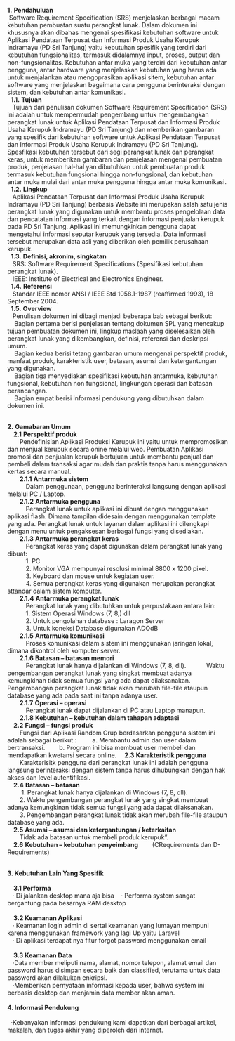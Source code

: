 **1.** **Pendahuluan** <br>
   &nbsp;Software Requirement Specification (SRS) menjelaskan berbagai macam kebutuhan pembuatan suatu perangkat lunak. Dalam dokumen ini khususnya akan dibahas mengenai spesifikasi kebutuhan software untuk Aplikasi Pendataan Terpusat dan Informasi Produk Usaha Kerupuk Indramayu (PD Sri Tanjung) yaitu kebutuhan spesifik yang terdiri dari kebutuhan fungsionalitas, termasuk didalamnya input, proses, output dan non-fungsionalitas. Kebutuhan antar muka yang terdiri dari kebutuhan antar pengguna, antar hardware yang menjelaskan kebutuhan yang harus ada untuk menjalankan atau mengoprasikan aplikasi sitem, kebutuhan antar software yang menjelaskan bagaimana cara pengguna berinteraksi dengan sistem, dan kebutuhan antar komunikasi. <br>
	&nbsp;&nbsp;**1.1.** **Tujuan** <br>
		 &nbsp;&nbsp;&nbsp;Tujuan dari penulisan dokumen Software Requirement Specification (SRS) ini adalah untuk mempermudah pengembang untuk mengembangkan perangkat lunak untuk Aplikasi Pendataan Terpusat dan Informasi Produk Usaha Kerupuk Indramayu (PD Sri Tanjung) dan memberikan gambaran yang spesifik dari kebutuhan software untuk Aplikasi Pendataan Terpusat dan Informasi Produk Usaha Kerupuk Indramayu (PD Sri Tanjung). Spesfikasi kebutuhan tersebut dari segi perangkat lunak dan perangkat keras, untuk memberikan gambaran dan penjelasan mengenai pembuatan produk, penjelasan hal-hal yan dibutuhkan untuk pembuatan produk termasuk kebutuhan fungsional hingga non-fungsional, dan kebutuhan antar muka mulai dari antar muka pengguna hingga antar muka komunikasi. <br>
	&nbsp;&nbsp;**1.2.** **Lingkup** <br>
		 &nbsp;&nbsp;&nbsp;Aplikasi Pendataan Terpusat dan Informasi Produk Usaha Kerupuk Indramayu (PD Sri Tanjung) berbasis Website ini merupakan salah satu jenis perangkat lunak yang digunakan untuk membantu proses pengelolaan data dan pencatatan informasi yang terkait dengan informasi penjualan kerupuk pada PD Sri Tanjung. Aplikasi ini memungkinkan pengguna dapat mengetahui informasi seputar kerupuk yang tersedia. Data informasi tersebut merupakan data asli yang diberikan oleh pemilik perusahaan kerupuk. <br>
	&nbsp;&nbsp;**1.3.** **Definisi, akronim, singkatan** <br>
		 &nbsp;&nbsp;&nbsp;SRS: Software Requirement Specifications (Spesifikasi kebutuhan perangkat lunak). <br>
		 &nbsp;&nbsp;&nbsp;IEEE: Institute of Electrical and Electronics Engineer. <br>
	&nbsp;&nbsp;**1.4.** **Referensi** <br>
		 &nbsp;&nbsp;&nbsp;Standar IEEE nomor ANSI / IEEE Std 1058.1-1987 (reaffirmed 1993), 18 September 2004. <br>
	&nbsp;&nbsp;**1.5.** **Overview** <br>
		 &nbsp;&nbsp;&nbsp;Penulisan dokumen ini dibagi menjadi beberapa bab sebagai berikut: <br>
		 &nbsp;&nbsp;&nbsp;&nbsp;Bagian pertama berisi penjelasan tentang dokumen SPL yang mencakup tujuan pembuatan dokumen ini, lingkup maslaah yang diselesaikan oleh perangkat lunak yang dikembangkan, definisi, referensi dan deskripsi umum. <br>
		 &nbsp;&nbsp;&nbsp;&nbsp;Bagian kedua berisi tetang gambaran umum mengenai perspektif produk, manfaat produk, karakteristik user, batasan, asumsi dan ketergantungan yang digunakan.<br>
		 &nbsp;&nbsp;&nbsp;&nbsp;Bagian tiga menyediakan spesifikasi kebutuhan antarmuka, kebutuhan fungsional, kebutuhan non fungsional, lingkungan operasi dan batasan perancangan. <br>
		 &nbsp;&nbsp;&nbsp;&nbsp;Bagian empat berisi informasi pendukung yang dibutuhkan dalam dokumen ini.
		 <br>
		 <br>

**2.**	**Gamabaran Umum**<br>
	&emsp;**2.1**	**Perspektif produk**<br>
		&emsp;&emsp;Pendefinisian Aplikasi Produksi Kerupuk ini yaitu untuk mempromosikan dan menjual kerupuk secara onine melalui web. Pembuatan Aplikasi promosi dan penjualan kerupuk bertujuan untuk membantu penjual dan pembeli dalam transaksi agar mudah dan praktis tanpa harus menggunakan kertas secara manual. <br>
		&emsp;&emsp;**2.1.1**	**Antarmuka sistem**<br>
				&emsp;&emsp;&emsp;Dalam penggunaan, pengguna berinteraksi langsung dengan aplikasi melalui PC / Laptop.<br>
		&emsp;&emsp;**2.1.2**	**Antarmuka pengguna**<br>
				&emsp;&emsp;&emsp;Perangkat lunak untuk aplikasi ini dibuat dengan menggunakan aplikasi flash. Dimana tampilan didesain dengan menggunakan template yang ada. Perangkat lunak untuk layanan dalam aplikasi ini dilengkapi dengan menu untuk pengaksesan berbagai fungsi yang disediakan.<br>
		&emsp;&emsp;**2.1.3**	**Antarmuka perangkat keras**<br>
				&emsp;&emsp;&emsp;Perangkat keras yang dapat digunakan dalam perangkat lunak yang dibuat:<br>
				&emsp;&emsp;&emsp;1.	PC<br>
				&emsp;&emsp;&emsp;2.	Monitor VGA mempunyai resolusi minimal 8800 x 1200 pixel.<br>
			&emsp;&emsp;&emsp;3.	Keyboard dan mouse untuk kegiatan user.<br>
				&emsp;&emsp;&emsp;4.	Semua perangkat keras yang digunakan merupakan perangkat sttandar dalam sistem komputer.<br>
		&emsp;&emsp;**2.1.4**	**Antarmuka perangkat lunak**<br>
				&emsp;&emsp;&emsp;Perangkat lunak yang dibutuhkan untuk perpustakaan antara lain:<br>
				&emsp;&emsp;&emsp;1. Sistem Operasi Windows (7, 8,) dll<br>
				&emsp;&emsp;&emsp;2. Untuk pengolahan database : Laragon Server <br>
				&emsp;&emsp;&emsp;3. Untuk koneksi Database digunakan ADOdB<br>
		&emsp;&emsp;**2.1.5**	**Antarmuka komunikasi**<br>
			&emsp;&emsp;&emsp;Proses komunikasi dalam sistem ini menggunakan jaringan lokal, dimana dikontrol oleh komputer server.<br>
		&emsp;&emsp;**2.1.6**	**Batasan – batasan memori**<br>
				&emsp;&emsp;&emsp;Perangkat lunak hanya dijalankan di Windows (7, 8, dll).
				&emsp;&emsp;&emsp;Waktu pengembangan perangkat lunak yang singkat membuat adanya kemungkinan tidak semua fungsi yang ada dapat dilaksanakan. Pengembangan perangkat lunak tidak akan merubah file-file ataupun database yang ada pada saat ini tanpa adanya user.<br>
		&emsp;&emsp;**2.1.7**	**Operasi – operasi**<br>
				&emsp;&emsp;&emsp;Perangkat lunak dapat dijalankan di PC atau Laptop manapun. <br>
		&emsp;&emsp;**2.1.8**	**Kebutuhan – kebutuhan dalam tahapan adaptasi**<br>
	&emsp;**2.2**	**Fungsi – fungsi produk**<br>
		&emsp;&emsp;Fungsi dari Aplikasi Random Grup berdasarkan pengguna sistem ini adalah sebagai berikut :
		&emsp;&emsp;	a.	Membantu admin dan user dalam bertransaksi.
			&emsp;&emsp;b.	Program ini bisa membuat user membeli dan mendapatkan kwetansi secara online.
	&emsp;**2.3**	**Karakteristik pengguna**<br>
		&emsp;&emsp;Karakterisitk pengguna dari perangkat lunak ini adalah pengguna langsung berinteraksi dengan sistem tanpa harus dihubungkan dengan hak akses dan level autentifikasi.<br>
	&emsp;**2.4**	**Batasan – batasan**<br>
	&emsp;&emsp;	1.	Perangkat lunak hanya dijalankan di Windows (7, 8, dll).<br>
		&emsp;&emsp;2.	Waktu pengembangan perangkat lunak yang singkat membuat adanya kemungkinan tidak semua fungsi yang ada dapat dilaksanakan.<br>
		&emsp;&emsp;3.	Pengembangan perangkat lunak tidak akan merubah file-file ataupun database yang ada.<br>
	&emsp;**2.5**	**Asumsi – asumsi dan ketergantungan / keterkaitan**<br>
		&emsp;&emsp;Tidak ada batasan untuk membeli produk kerupuk”.<br>
	&emsp;**2.6**	**Kebutuhan – kebutuhan penyeimbang**
		&emsp;&emsp;(CRequirements dan D-Requirements)
<br>
<br>


**3. Kebutuhan Lain Yang Spesifik**<br>
<br>
	&emsp;**3.1 Performa** 
<br>
		&nbsp;&nbsp; &#183; Di jalankan desktop mana aja bisa
		&nbsp;&nbsp; &#183; Performa system sangat bergantung pada besarnya RAM desktop
<br>
<br>
	&emsp;**3.2 Keamanan Aplikasi**
<br>
		&nbsp;&nbsp; &#183; Keamanan login admin di sertai keamanan yang lumayan mempuni karena menggunakan framework yang lagi Up yaitu Laravel
<br>
		&nbsp;&nbsp; &#183; Di aplikasi terdapat nya fitur forgot password menggunakan email
<br>
<br>
&emsp;**3.3 Keamanan Data**
<br>
		&nbsp;&nbsp; &#183;Data  member  meliputi  nama,  alamat,  nomor  telepon,  alamat  email dan password  harus  disimpan  secara  baik  dan  classified,  terutama  untuk  data password akan dilakukan enkripsi.
<br>
		&nbsp;&nbsp; &#183;Memberikan  pernyataan  informasi  kepada  user,  bahwa  system  ini  berbasis desktop dan menjamin data member akan aman.
<br>
<br>
**4. Informasi Pendukung** 
<br>
<br>
&nbsp; &#183;Kebanyakan informasi pendukung kami dapatkan dari berbagai artikel, makalah, dan tugas akhir yang diperoleh dari internet.
<br>
<br>